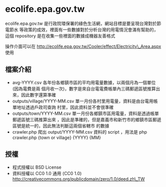 ecolife.epa.gov.tw
==================

ecolife.epa.gov.tw 是行政院環保署的綠色生活網，網站目標是要呈現台灣對於節電節水
等政策的成效，裡面有一些數據對於分析台灣的用電情況會滿有幫助的，這個 repository
是在收集一些裡面的數據成機器友善格式

操作介面可以在 http://ecolife.epa.gov.tw/Cooler/effect/Electricity\_Area.aspx 使用

檔案介紹
--------
* avg-YYYY.csv 各年份各鄉鎮市區的平均用電量數據，以兩個月為一個單位(因為電費是兩
個月收一次)，數字是來自台電電費帳單內三碼郵遞區號推算出來，因此數字還算準確
* outputs/village/YYYY-MM.csv 單一月份各村里用電量，資料是由台電用帳單地址透過戶政司查詢
村里，因此資料並不會很準確
* outputs/town/YYYY-MM.csv 單一月份各鄉鎮市區用電量，資料是透過帳單郵遞區號三碼推算出來
，因此是準確的，但是嘉義市和新竹市的鄉鎮市區郵遞區號是統一的，因此無法判斷這兩個省轄市
的數據
* crawler.php 爬出 output/YYYY-MM.csv 資料的 script ，用法是 php crawler.php {town or village} {YYYY} {MM}

授權
----
* 程式授權以 BSD License
* 資料授權以 CC0 1.0 通用 (CC0 1.0)
http://creativecommons.org/publicdomain/zero/1.0/deed.zh\_TW
